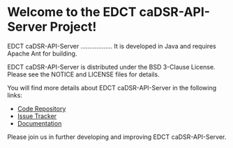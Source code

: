 Welcome to the EDCT caDSR-API-Server Project!
==============================================

EDCT caDSR-API-Server .................. It is developed in Java and requires Apache Ant for building.

EDCT caDSR-API-Server is distributed under the BSD 3-Clause License. Please see the NOTICE and LICENSE files for details.

You will find more details about EDCT caDSR-API-Server in the following links:


 * [Code Repository](https://github.com/NCIP/edct-cadsr-api-server)
 * [Issue Tracker](https://tracker.nci.nih.gov/browse/EDCT)
 * [Documentation]()
 
 
Please join us in further developing and improving EDCT caDSR-API-Server.